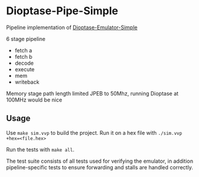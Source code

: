 # Dioptase-Pipe-Simple

Pipeline implementation of [Dioptase-Emulator-Simple](https://github.com/b-Rocks2718/Dioptase-Emulator-Simple)

6 stage pipeline

- fetch a
- fetch b
- decode
- execute
- mem
- writeback

Memory stage path length limited JPEB to 50Mhz, running Dioptase at 100MHz would be nice

## Usage

Use `make sim.vvp` to build the project.
Run it on a hex file with `./sim.vvp +hex=<file.hex>`

Run the tests with `make all`.

The test suite consists of all tests used for verifying the emulator, in addition pipeline-specific tests to ensure forwarding and stalls are handled correctly.
